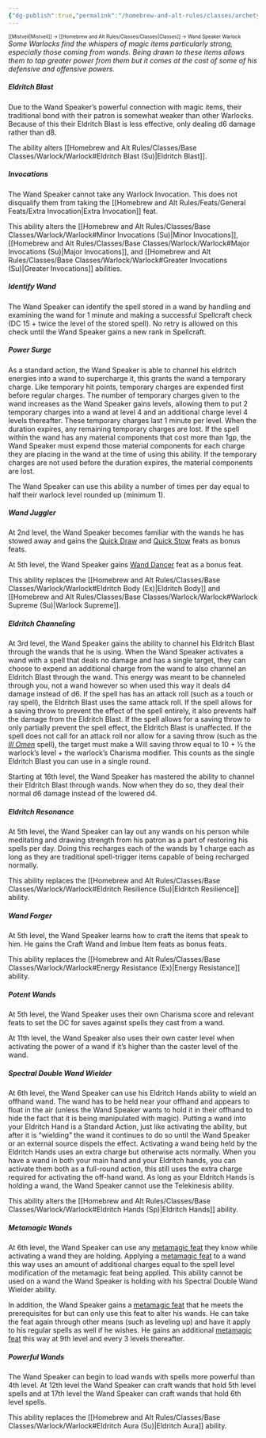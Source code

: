 ```yaml
---
{"dg-publish":true,"permalink":"/homebrew-and-alt-rules/classes/archetypes/wand-speaker-warlock/"}
---
```


<sup><sup>[[Mistveil\|Mistveil]] → [[Homebrew and Alt Rules/Classes/Classes\|Classes]] → Wand Speaker Warlock</sup></sup>
*Some Warlocks find the whispers of magic items particularly strong, especially those coming from wands. Being drawn to these items allows them to tap greater power from them but it comes at the cost of some of his defensive and offensive powers.*
<br>
##### Eldritch Blast
Due to the Wand Speaker’s powerful connection with magic items, their traditional bond with their patron is somewhat weaker than other Warlocks. Because of this their Eldritch Blast is less effective, only dealing d6 damage rather than d8.

The ability alters [[Homebrew and Alt Rules/Classes/Base Classes/Warlock/Warlock#Eldritch Blast (Su)\|Eldritch Blast]].
<br>
##### Invocations
The Wand Speaker cannot take any Warlock Invocation. This does not disqualify them from taking the [[Homebrew and Alt Rules/Feats/General Feats/Extra Invocation\|Extra Invocation]] feat.

This ability alters the [[Homebrew and Alt Rules/Classes/Base Classes/Warlock/Warlock#Minor Invocations (Su)\|Minor Invocations]], [[Homebrew and Alt Rules/Classes/Base Classes/Warlock/Warlock#Major Invocations (Su)\|Major Invocations]], and [[Homebrew and Alt Rules/Classes/Base Classes/Warlock/Warlock#Greater Invocations (Su)\|Greater Invocations]] abilities.
<br>
##### Identify Wand
The Wand Speaker can identify the spell stored in a wand by handling and examining the wand for 1 minute and making a successful Spellcraft check (DC 15 + twice the level of the stored spell). No retry is allowed on this check until the Wand Speaker gains a new rank in Spellcraft.
<br>
##### Power Surge
As a standard action, the Wand Speaker is able to channel his eldritch energies into a wand to supercharge it, this grants the wand a temporary charge. Like temporary hit points, temporary charges are expended first before regular charges. The number of temporary charges given to the wand increases as the Wand Speaker gains levels, allowing them to put 2 temporary charges into a wand at level 4 and an additional charge level 4 levels thereafter. These temporary charges last 1 minute per level. When the duration expires, any remaining temporary charges are lost. If the spell within the wand has any material components that cost more than 1gp, the Wand Speaker must expend those material components for each charge they are placing in the wand at the time of using this ability. If the temporary charges are not used before the duration expires, the material components are lost.

The Wand Speaker can use this ability a number of times per day equal to half their warlock level rounded up (minimum 1).
<br>
##### Wand Juggler
At 2nd level, the Wand Speaker becomes familiar with the wands he has stowed away and gains the [Quick Draw](https://www.d20pfsrd.com/feats/combat-feats/quick-draw-combat/) and [Quick Stow](https://www.d20pfsrd.com/feats/combat-feats/quick-stow-combat/) feats as bonus feats.

At 5th level, the Wand Speaker gains [Wand Dancer](https://www.d20pfsrd.com/feats/general-feats/wand-dancer/) feat as a bonus feat.

This ability replaces the [[Homebrew and Alt Rules/Classes/Base Classes/Warlock/Warlock#Eldritch Body (Ex)\|Eldritch Body]] and [[Homebrew and Alt Rules/Classes/Base Classes/Warlock/Warlock#Warlock Supreme (Su)\|Warlock Supreme]].
<br>
##### Eldritch Channeling
At 3rd level, the Wand Speaker gains the ability to channel his Eldritch Blast through the wands that he is using. When the Wand Speaker activates a wand with a spell that deals no damage and has a single target, they can choose to expend an additional charge from the wand to also channel an Eldritch Blast through the wand. This energy was meant to be channeled through you, not a wand however so when used this way it deals d4 damage instead of d6. If the spell has has an attack roll (such as a touch or ray spell), the Eldritch Blast uses the same attack roll. If the spell allows for a saving throw to prevent the effect of the spell entirely, it also prevents half the damage from the Eldritch Blast. If the spell allows for a saving throw to only partially prevent the spell effect, the Eldritch Blast is unaffected. If the spell does not call for an attack roll nor allow for a saving throw (such as the *[Ill Omen](https://www.d20pfsrd.com/magic/all-spells/i/ill-omen/)* spell), the target must make a Will saving throw equal to 10 + ½ the warlock’s level + the warlock’s Charisma modifier. This counts as the single Eldritch Blast you can use in a single round.

Starting at 16th level, the Wand Speaker has mastered the ability to channel their Eldritch Blast through wands. Now when they do so, they deal their normal d6 damage instead of the lowered d4.
<br>
##### Eldritch Resonance
At 5th level, the Wand Speaker can lay out any wands on his person while meditating and drawing strength from his patron as a part of restoring his spells per day. Doing this recharges each of the wands by 1 charge each as long as they are traditional spell-trigger items capable of being recharged normally.

This ability replaces the [[Homebrew and Alt Rules/Classes/Base Classes/Warlock/Warlock#Eldritch Resilience (Su)\|Eldritch Resilience]] ability.
<br>
##### Wand Forger
At 5th level, the Wand Speaker learns how to craft the items that speak to him. He gains the Craft Wand and Imbue Item feats as bonus feats.

This ability replaces the [[Homebrew and Alt Rules/Classes/Base Classes/Warlock/Warlock#Energy Resistance (Ex)\|Energy Resistance]] ability.
<br>
##### Potent Wands
At 5th level, the Wand Speaker uses their own Charisma score and relevant feats to set the DC for saves against spells they cast from a wand.

At 11th level, the Wand Speaker also uses their own caster level when activating the power of a wand if it’s higher than the caster level of the wand.
<br>
##### Spectral Double Wand Wielder
At 6th level, the Wand Speaker can use his Eldritch Hands ability to wield an offhand wand. The wand has to be held near your offhand and appears to float in the air (unless the Wand Speaker wants to hold it in their offhand to hide the fact that it is being manipulated with magic). Putting a wand into your Eldritch Hand is a Standard Action, just like activating the ability, but after it is “wielding” the wand it continues to do so until the Wand Speaker or an external source dispels the effect. Activating a wand being held by the Eldritch Hands uses an extra charge but otherwise acts normally. When you have a wand in both your main hand and your Eldritch hands, you can activate them both as a full-round action, this still uses the extra charge required for activating the off-hand wand. As long as your Eldritch Hands is holding a wand, the Wand Speaker cannot use the Telekinesis ability.

This ability alters the [[Homebrew and Alt Rules/Classes/Base Classes/Warlock/Warlock#Eldritch Hands (Sp)\|Eldritch Hands]] ability.
<br>
##### Metamagic Wands
At 6th level, the Wand Speaker can use any [metamagic feat](https://www.d20pfsrd.com/feats/metamagic-feats/) they know while activating a wand they are holding. Applying a [metamagic feat](https://www.d20pfsrd.com/feats/metamagic-feats/) to a wand this way uses an amount of additional charges equal to the spell level modification of the metamagic feat being applied. This ability cannot be used on a wand the Wand Speaker is holding with his Spectral Double Wand Wielder ability.

In addition, the Wand Speaker gains a [metamagic feat](https://www.d20pfsrd.com/feats/metamagic-feats/) that he meets the prerequisites for but can only use this feat to alter his wands. He can take the feat again through other means (such as leveling up) and have it apply to his regular spells as well if he wishes. He gains an additional [metamagic feat](https://www.d20pfsrd.com/feats/metamagic-feats/) this way at 9th level and every 3 levels thereafter.
<br>
##### Powerful Wands
The Wand Speaker can begin to load wands with spells more powerful than 4th level. At 12th level the Wand Speaker can craft wands that hold 5th level spells and at 17th level the Wand Speaker can craft wands that hold 6th level spells.

This ability replaces the [[Homebrew and Alt Rules/Classes/Base Classes/Warlock/Warlock#Eldritch Aura (Su)\|Eldritch Aura]] ability. 
